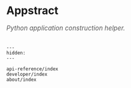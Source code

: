 # Appstract

<span style="font-size:1.2em;font-style:italic;color:#5a5a5a">
  Python application construction helper.
  </br></br>
</span>

```{toctree}
---
hidden:
---

api-reference/index
developer/index
about/index
```
